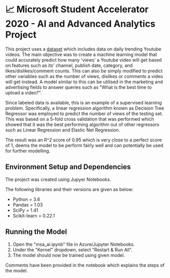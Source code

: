 #  :chart_with_upwards_trend: Microsoft Student Accelerator 2020 - AI and Advanced Analytics Project

This project uses a [dataset](https://www.kaggle.com/datasnaek/youtube-new) which includes data on daily trending Youtube videos. 
The main objective was to create a machine learning model that could accurately predict how many 'views' a Youtube video will get based on features such as its' channel, publish date, category, and likes/dislikes/comment counts. This can also be simply modified to predict other variables such as the number of views, dislikes or comments a video will get instead. A model similar to this can be utilised in the marketing and advertising fields to answer queries such as "What is the best time to upload a video?".


Since labeled data is available, this is an example of a supervised learning problem. Specifically, a linear regression algorithm known as Decision Tree Regressor was employed to predict the number of views of the testing set. This was based on a 5-fold cross validation that was performed which showed that it was the best performing algorithm out of other regressors such as Linear Regression and Elastic Net Regression. 


The result was an R^2 score of 0.95 which is very close to a perfect score of 1, deems the model to be perform fairly well and can potentially be used for further modelling.

## Environment Setup and Dependencies

The project was created using Jupyer Notebooks.

The following libraries and their versions are given as below:
- Python = 3.6
- Pandas = 1.03
- SciPy = 1.41
- Scikit-learn = 0.22.1

## Running the Model

1. Open the "msa_ai.ipynb" file in Azure/Jupyter Notebooks.
2. Under the "Kernel" dropdown, select "Restart & Run All".
3. The model should now be trained using given model.

Comments have been provided in the notebook which explains the steps of the model.
